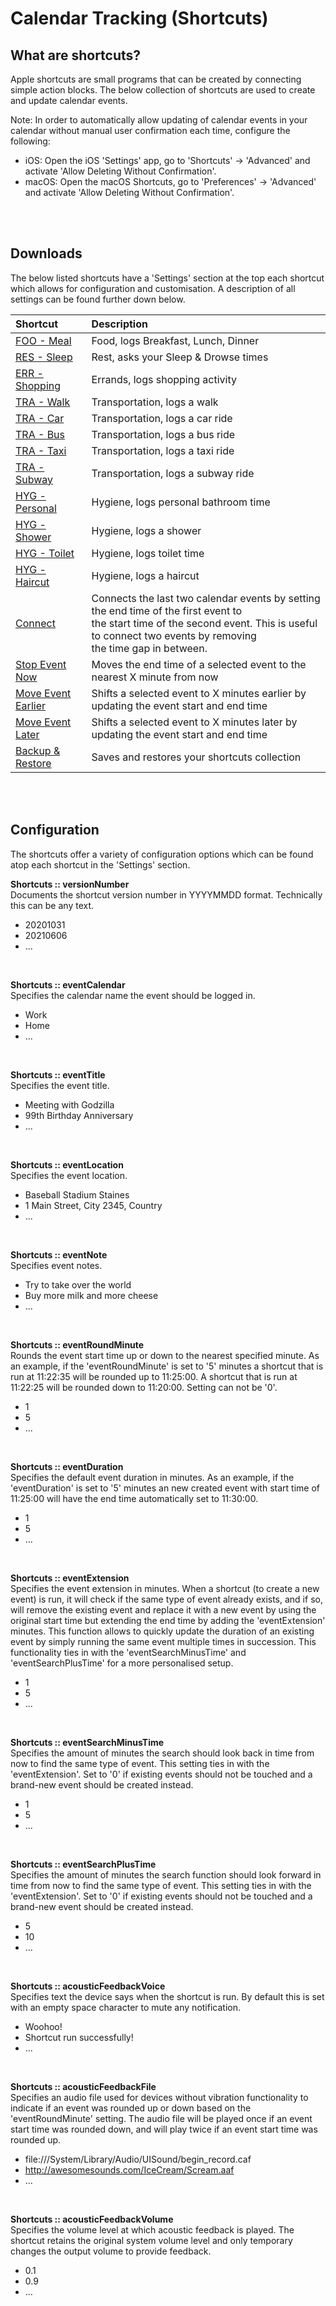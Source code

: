 # Calendar Tracking (Shortcuts)

## What are shortcuts? 
Apple shortcuts are small programs that can be created by connecting simple action blocks. The below collection of shortcuts are used to create and update calendar events.

Note: In order to automatically allow updating of calendar events in your calendar without manual user confirmation each time, configure the following:
- iOS: Open the iOS 'Settings' app, go to 'Shortcuts' -> 'Advanced' and activate 'Allow Deleting Without Confirmation'. 
- macOS: Open the macOS Shortcuts, go to 'Preferences' -> 'Advanced' and activate 'Allow Deleting Without Confirmation'.
<br />
<br />

## Downloads
The below listed shortcuts have a 'Settings' section at the top each shortcut which allows for configuration and customisation. A description of all settings can be found further down below.

<div align="center">

|Shortcut|Description|
|:-                                                                                      |:-           |
|[FOO - Meal](https://www.icloud.com/shortcuts/792fbe1a035c4231a7a89173e0c44b19)         |Food, logs Breakfast, Lunch, Dinner |
|[RES - Sleep](https://www.icloud.com/shortcuts/b909328d5cce4c38bcab99d94396b612)        |Rest, asks your Sleep & Drowse times |
|[ERR - Shopping](https://www.icloud.com/shortcuts/d8b6d55ffe0146adbd26ebd23a5962ad)     |Errands, logs shopping activity|
|[TRA - Walk](https://www.icloud.com/shortcuts/a182ea15d56f4f9493d37f46c0e0ed93)         |Transportation, logs a walk|
|[TRA - Car](https://www.icloud.com/shortcuts/618a22e19144425681ff7c5d7b1bf2ba)          |Transportation, logs a car ride|
|[TRA - Bus](https://www.icloud.com/shortcuts/eedbb943135745b0bdeeaa8c09fd0f95)          |Transportation, logs a bus ride|
|[TRA - Taxi](https://www.icloud.com/shortcuts/d2b2c0be68af41119cd701136b156f53)         |Transportation, logs a taxi ride| 
|[TRA - Subway](https://www.icloud.com/shortcuts/818c30f91a68425b897a567ceaf59c7e)       |Transportation, logs a subway ride|
|[HYG - Personal](https://www.icloud.com/shortcuts/601083e57e1640a6bf9d5d1899be549a)     |Hygiene, logs personal bathroom time|
|[HYG - Shower](https://www.icloud.com/shortcuts/f40e55c060af4fa58d2adb3d3b210d4a)       |Hygiene, logs a shower|
|[HYG - Toilet](https://www.icloud.com/shortcuts/b9914c3e2b3b4648bc7ca8eea67ae615)       |Hygiene, logs toilet time|
|[HYG - Haircut](https://www.icloud.com/shortcuts/e7189da916b540c8836a9fcc69efb6d8)      |Hygiene, logs a haircut|
|[Connect](https://www.icloud.com/shortcuts/96dee8d7f3b94da48b530aff56dcb4c9)            |Connects the last two calendar events by setting the end time of the first event to <br>the start time of the second event. This is useful to connect two events by removing <br>the time gap in between. |
|[Stop Event Now](https://www.icloud.com/shortcuts/31552dfb24774a1686f956e695ac9032)     |Moves the end time of a selected event to the nearest X minute from now|
|[Move Event Earlier](https://www.icloud.com/shortcuts/6f1466e97e654e3b8cbbfbc376dd1b4d) |Shifts a selected event to X minutes earlier by updating the event start and end time|
|[Move Event Later](https://www.icloud.com/shortcuts/55bc65bd5be149f1a184cd5fb4841185)   |Shifts a selected event to X minutes later by updating the event start and end time|
|[Backup & Restore](https://www.icloud.com/shortcuts/bd469c0b7f36476baeeb6f6ffae165a3)   |Saves and restores your shortcuts collection|

</div>  
<br />
<br />

## Configuration
The shortcuts offer a variety of configuration options which can be found atop each shortcut in the 'Settings' section.
<br />

**Shortcuts :: versionNumber**  
Documents the shortcut version number in YYYYMMDD format. Technically this can be any text.
* 20201031
* 20210606
* ...
<br />

**Shortcuts :: eventCalendar**  
Specifies the calendar name the event should be logged in.
* Work
* Home
* ...
<br />

**Shortcuts :: eventTitle**  
Specifies the event title.
* Meeting with Godzilla
* 99th Birthday Anniversary
* ...
<br />

**Shortcuts :: eventLocation**  
Specifies the event location.
* Baseball Stadium Staines
* 1 Main Street, City 2345, Country
* ...
<br />

**Shortcuts :: eventNote**  
Specifies event notes.
* Try to take over the world
* Buy more milk and more cheese
* ...
<br />

**Shortcuts :: eventRoundMinute**  
Rounds the event start time up or down to the nearest specified minute. As an example, if the 'eventRoundMinute' is set to '5' minutes a shortcut that is run at 11:22:35 will be rounded up to 11:25:00. A shortcut that is run at 11:22:25 will be rounded down to 11:20:00. Setting can not be '0'.
* 1
* 5
* ...
<br />

**Shortcuts :: eventDuration**  
Specifies the default event duration in minutes. As an example, if the 'eventDuration' is set to '5' minutes an new created event with start time of 11:25:00 will have the end time automatically set to 11:30:00.
* 1
* 5
* ...
<br />

**Shortcuts :: eventExtension**  
Specifies the event extension in minutes. When a shortcut (to create a new event) is run, it will check if the same type of event already exists, and if so, will remove the existing event and replace it with a new event by using the original start time but extending the end time by adding the 'eventExtension' minutes. This function allows to quickly update the duration of an existing event by simply running the same event multiple times in succession. This functionality ties in with the 'eventSearchMinusTime' and 'eventSearchPlusTime' for a more personalised setup.
* 1
* 5
* ...
<br />

**Shortcuts :: eventSearchMinusTime**  
Specifies the amount of minutes the search should look back in time from now to find the same type of event. This setting ties in with the 'eventExtension'. Set to '0' if existing events should not be touched and a brand-new event should be created instead.
* 1
* 5
* ...
<br />

**Shortcuts :: eventSearchPlusTime**  
Specifies the amount of minutes the search function should look forward in time from now to find the same type of event. This setting ties in with the 'eventExtension'. Set to '0' if existing events should not be touched and a brand-new event should be created instead.
* 5
* 10
* ...
<br />

**Shortcuts :: acousticFeedbackVoice**  
Specifies text the device says when the shortcut is run. By default this is set with an empty space character to mute any notification.
* Woohoo!
* Shortcut run successfully!
* ...
<br />

**Shortcuts :: acousticFeedbackFile**  
Specifies an audio file used for devices without vibration functionality to indicate if an event was rounded up or down based on the 'eventRoundMinute' setting. The audio file will be played once if an event start time was rounded down, and will play twice if an event start time was rounded up.
* file:///System/Library/Audio/UISound/begin_record.caf
* http://awesomesounds.com/IceCream/Scream.aaf
* ...
<br />

**Shortcuts :: acousticFeedbackVolume**  
Specifies the volume level at which acoustic feedback is played. The shortcut retains the original system volume level and only temporary changes the output volume to provide feedback.
* 0.1
* 0.9
* ...
<br />
<br />
